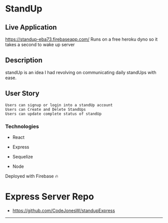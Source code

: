 

# StandUp


## Live Application
https://standup-eba73.firebaseapp.com/
Runs on a free heroku dyno so it takes a second to wake up server
## Description

standUp is an idea I had revolving on communicating daily standUps with ease. 

## User Story

```
Users can signup or login into a standUp account
Users can Create and Delete StandUps
Users can update complete status of standUp
```

### Technologies

* React

* Express

* Sequelize

* Node

Deployed with Firebase 🔥


# Express Server Repo
* https://github.com/CodeJonesW/standupExpress
- - -

